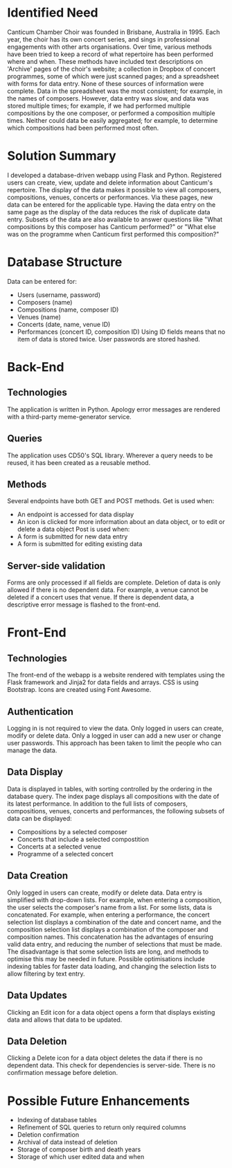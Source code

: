 # Identified Need
Canticum Chamber Choir was founded in Brisbane, Australia in 1995. Each year, the choir has its own concert series, and sings in professional engagements with other arts organisations. Over time, various methods have been tried to keep a record of what repertoire has been performed where and when. These methods have included text descriptions on 'Archive' pages of the choir's website; a collection in Dropbox of concert programmes, some of which were just scanned pages; and a spreadsheet with forms for data entry. None of these sources of information were complete. Data in the spreadsheet was the most consistent; for example, in the names of composers. However, data entry was slow, and data was stored multiple times; for example, if we had performed multiple compositions by the one composer, or performed a composition multiple times. Neither could data be easily aggregated; for example, to determine which compositions had been performed most often.

# Solution Summary
I developed a database-driven webapp using Flask and Python. Registered users can create, view, update and delete information about Canticum's repertoire. The display of the data makes it possible to view all composers, compositions, venues, concerts or performances. Via these pages, new data can be entered for the applicable type. Having the data entry on the same page as the display of the data reduces the risk of duplicate data entry. Subsets of the data are also available to answer questions like "What compositions by this composer has Canticum performed?" or "What else was on the programme when Canticum first performed this composition?"

# Database Structure
Data can be entered for:
* Users (username, password)
* Composers (name)
* Compositions (name, composer ID)
* Venues (name)
* Concerts (date, name, venue ID)
* Performances (concert ID, composition ID)
Using ID fields means that no item of data is stored twice.
User passwords are stored hashed.

# Back-End
## Technologies
The application is written in Python. Apology error messages are rendered with a third-party meme-generator service.
## Queries
The application uses CD50's SQL library. Wherever a query needs to be reused, it has been created as a reusable method.
## Methods
Several endpoints have both GET and POST methods.
Get is used when:
* An endpoint is accessed for data display
* An icon is clicked for more information about an data object, or to edit or delete a data object
Post is used when:
* A form is submitted for new data entry
* A form is submitted for editing existing data
## Server-side validation
Forms are only processed if all fields are complete.
Deletion of data is only allowed if there is no dependent data. For example, a venue cannot be deleted if a concert uses that venue. If there is dependent data, a descriptive error message is flashed to the front-end.

# Front-End
## Technologies
The front-end of the webapp is a website rendered with templates using the Flask framework and Jinja2 for data fields and arrays. CSS is using Bootstrap. Icons are created using Font Awesome.
## Authentication
Logging in is not required to view the data. Only logged in users can create, modify or delete data.
Only a logged in user can add a new user or change user passwords.
This approach has been taken to limit the people who can manage the data.
## Data Display
Data is displayed in tables, with sorting controlled by the ordering in the database query.
The index page displays all compositions with the date of its latest performance.
In addition to the full lists of composers, compositions, venues, concerts and performances, the following subsets of data can be displayed:
* Compositions by a selected composer
* Concerts that include a selected compostition
* Concerts at a selected venue
* Programme of a selected concert
## Data Creation
Only logged in users can create, modify or delete data.
Data entry is simplified with drop-down lists. For example, when entering a composition, the user selects the composer's name from a list. For some lists, data is concatenated. For example, when entering a performance, the concert selection list displays a combination of the date and concert name, and the composition selection list displays a combination of the composer and composition names. This concatenation has the advantages of ensuring valid data entry, and reducing the number of selections that must be made. The disadvantage is that some selection lists are long, and methods to optimise this may be needed in future. Possible optimisations include indexing tables for faster data loading, and changing the selection lists to allow filtering by text entry.
## Data Updates
Clicking an Edit icon for a data object opens a form that displays existing data and allows that data to be updated.
## Data Deletion
Clicking a Delete icon for a data object deletes the data if there is no dependent data. This check for dependencies is server-side. There is no confirmation message before deletion.

# Possible Future Enhancements
* Indexing of database tables
* Refinement of SQL queries to return only required columns
* Deletion confirmation
* Archival of data instead of deletion
* Storage of composer birth and death years
* Storage of which user edited data and when